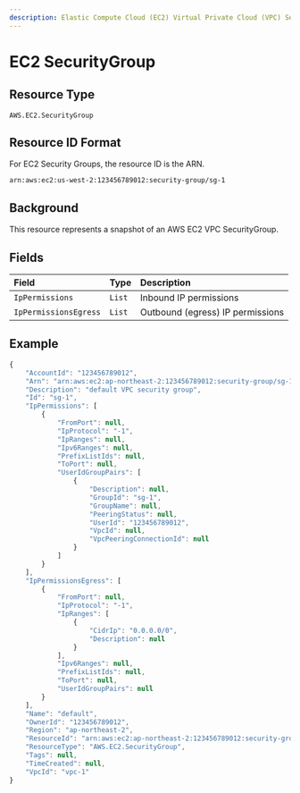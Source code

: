 ```yaml
---
description: Elastic Compute Cloud (EC2) Virtual Private Cloud (VPC) SecurityGroup
---
```


# EC2 SecurityGroup

## Resource Type

`AWS.EC2.SecurityGroup`

## Resource ID Format

For EC2 Security Groups, the resource ID is the ARN.

`arn:aws:ec2:us-west-2:123456789012:security-group/sg-1`

## Background

This resource represents a snapshot of an AWS EC2 VPC SecurityGroup.

## Fields

| Field | Type | Description |
| :--- | :--- | :--- |
| `IpPermissions` | `List` | Inbound IP permissions |
| `IpPermissionsEgress` | `List` | Outbound \(egress\) IP permissions |

## Example

```javascript
{
    "AccountId": "123456789012",
    "Arn": "arn:aws:ec2:ap-northeast-2:123456789012:security-group/sg-1",
    "Description": "default VPC security group",
    "Id": "sg-1",
    "IpPermissions": [
        {
            "FromPort": null,
            "IpProtocol": "-1",
            "IpRanges": null,
            "Ipv6Ranges": null,
            "PrefixListIds": null,
            "ToPort": null,
            "UserIdGroupPairs": [
                {
                    "Description": null,
                    "GroupId": "sg-1",
                    "GroupName": null,
                    "PeeringStatus": null,
                    "UserId": "123456789012",
                    "VpcId": null,
                    "VpcPeeringConnectionId": null
                }
            ]
        }
    ],
    "IpPermissionsEgress": [
        {
            "FromPort": null,
            "IpProtocol": "-1",
            "IpRanges": [
                {
                    "CidrIp": "0.0.0.0/0",
                    "Description": null
                }
            ],
            "Ipv6Ranges": null,
            "PrefixListIds": null,
            "ToPort": null,
            "UserIdGroupPairs": null
        }
    ],
    "Name": "default",
    "OwnerId": "123456789012",
    "Region": "ap-northeast-2",
    "ResourceId": "arn:aws:ec2:ap-northeast-2:123456789012:security-group/sg-1",
    "ResourceType": "AWS.EC2.SecurityGroup",
    "Tags": null,
    "TimeCreated": null,
    "VpcId": "vpc-1"
}
```

